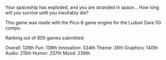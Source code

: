 Your spaceship has exploded, and you are stranded in space… How long will you survive until you inevitably die?

This game was made with the Pico-8 game engine for the Ludum Dare 50 compo.

Ranking out of 805 games submitted:

Overall: 128th
Fun: 138th
Innovation: 334th
Theme: 35th
Graphics: 140th
Audio: 215th
Humor: 237th
Mood: 239th
